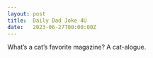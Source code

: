 ```yaml
---
layout: post
title:  Daily Dad Joke 4U
date:   2023-06-27T00:00:00Z
---
```

What’s a cat’s favorite magazine? A cat-alogue.
